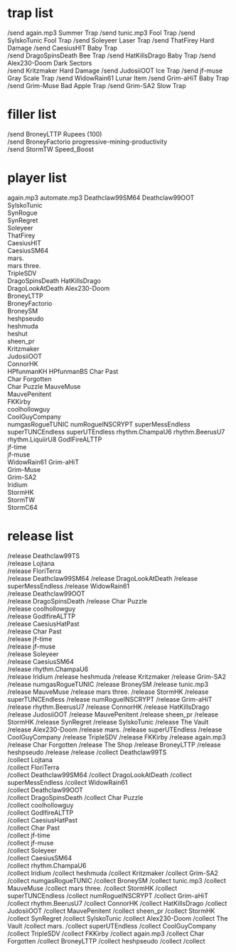 # trap list

/send again.mp3 Summer Trap
/send tunic.mp3 Fool Trap
/send SylskoTunic Fool Trap
/send Soleyeer Laser Trap
/send ThatFirey Hard Damage
/send CaesiusHIT Baby Trap     
/send DragoSpinsDeath Bee Trap
/send HatKillsDrago Baby Trap
/send Alex230-Doom Dark Sectors      
/send Kritzmaker Hard Damage
/send JudosiiOOT Ice Trap
/send jf-muse Gray Scale Trap
/send WidowRain61 Lunar Item
/send Grim-aHiT Baby Trap
/send Grim-Muse Bad Apple Trap
/send Grim-SA2 Slow Trap

# filler list
                                             
/send BroneyLTTP Rupees (100)                       
/send BroneyFactorio progressive-mining-productivity           
/send StormTW Speed_Boost                           

# player list

again.mp3
automate.mp3
Deathclaw99SM64 
Deathclaw99OOT  
SylskoTunic     
SynRogue        
SynRegret       
Soleyeer        
ThatFirey       
CaesiusHIT      
CaesiusSM64     
mars.           
mars three.     
TripleSDV       
DragoSpinsDeath 
HatKillsDrago   
DragoLookAtDeath
Alex230-Doom    
BroneyLTTP      
BroneyFactorio  
BroneySM        
heshpseudo      
heshmuda        
heshut          
sheen_pr        
Kritzmaker      
JudosiiOOT      
ConnorHK        
HPfunmanKH
HPfunmanBS
Char Past       
Char Forgotten  
Char Puzzle 
MauveMuse       
MauvePenitent   
FKKirby         
coolhollowguy   
CoolGuyCompany  
numgasRogueTUNIC
numRogueINSCRYPT
superMessEndless
superTUNCEndless
superUTEndless
rhythm.ChampaU6
rhythm.BeerusU7
rhythm.LiquiirU8
GodlFireALTTP   
jf-time         
jf-muse         
WidowRain61
Grim-aHiT       
Grim-Muse       
Grim-SA2        
Iridium         
StormHK         
StormTW         
StormC64

# release list

/release Deathclaw99TS   
/release Lojtana         
/release FloriTerra      
/release Deathclaw99SM64 
/release DragoLookAtDeath
/release superMessEndless
/release WidowRain61     
/release Deathclaw99OOT  
/release DragoSpinsDeath 
/release Char Puzzle     
/release coolhollowguy   
/release GodlfireALTTP   
/release CaesiusHatPast  
/release Char Past       
/release jf-time         
/release jf-muse         
/release Soleyeer  
/release CaesiusSM64  
/release rhythm.ChampaU6  
/release Iridium
/release heshmuda
/release Kritzmaker
/release Grim-SA2
/release numgasRogueTUNIC
/release BroneySM
/release tunic.mp3
/release MauveMuse
/release mars three.
/release StormHK
/release superTUNCEndless
/release numRogueINSCRYPT
/release Grim-aHiT
/release rhythm.BeerusU7
/release ConnorHK
/release HatKillsDrago
/release JudosiiOOT
/release MauvePenitent
/release sheen_pr
/release StormHK
/release SynRegret
/release SylskoTunic
/release The Vault
/release Alex230-Doom
/release mars.
/release superUTEndless
/release CoolGuyCompany
/release TripleSDV
/release FKKirby
/release again.mp3
/release Char Forgotten
/release The Shop
/release BroneyLTTP
/release heshpseudo
/release 
/release 
/collect Deathclaw99TS   
/collect Lojtana         
/collect FloriTerra      
/collect Deathclaw99SM64 
/collect DragoLookAtDeath
/collect superMessEndless
/collect WidowRain61     
/collect Deathclaw99OOT  
/collect DragoSpinsDeath 
/collect Char Puzzle     
/collect coolhollowguy   
/collect GodlfireALTTP   
/collect CaesiusHatPast  
/collect Char Past       
/collect jf-time         
/collect jf-muse         
/collect Soleyeer  
/collect CaesiusSM64  
/collect rhythm.ChampaU6  
/collect Iridium
/collect heshmuda
/collect Kritzmaker
/collect Grim-SA2
/collect numgasRogueTUNIC
/collect BroneySM
/collect tunic.mp3
/collect MauveMuse
/collect mars three.
/collect StormHK
/collect superTUNCEndless
/collect numRogueINSCRYPT
/collect Grim-aHiT
/collect rhythm.BeerusU7
/collect ConnorHK
/collect HatKillsDrago
/collect JudosiiOOT
/collect MauvePenitent
/collect sheen_pr
/collect StormHK
/collect SynRegret
/collect SylskoTunic
/collect Alex230-Doom
/collect The Vault
/collect mars.
/collect superUTEndless
/collect CoolGuyCompany
/collect TripleSDV
/collect FKKirby
/collect again.mp3
/collect Char Forgotten
/collect BroneyLTTP
/collect heshpseudo
/collect 
/collect 